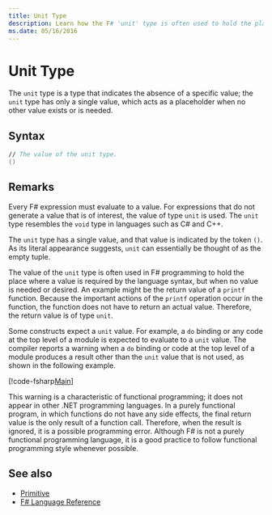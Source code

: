 ```yaml
---
title: Unit Type
description: Learn how the F# 'unit' type is often used to hold the place where a value is required by the language syntax when no value is needed or desired.
ms.date: 05/16/2016
---
```

# Unit Type

The `unit` type is a type that indicates the absence of a specific value; the `unit` type has only a single value, which acts as a placeholder when no other value exists or is needed.

## Syntax

```fsharp
// The value of the unit type.
()
```

## Remarks

Every F# expression must evaluate to a value. For expressions that do not generate a value that is of interest, the value of type `unit` is used. The `unit` type resembles the `void` type in languages such as C# and C++.

The `unit` type has a single value, and that value is indicated by the token `()`. As its literal appearance suggests, `unit` can essentially be thought of as the empty tuple.

The value of the `unit` type is often used in F# programming to hold the place where a value is required by the language syntax, but when no value is needed or desired. An example might be the return value of a `printf` function. Because the important actions of the `printf` operation occur in the function, the function does not have to return an actual value. Therefore, the return value is of type `unit`.

Some constructs expect a `unit` value. For example, a `do` binding or any code at the top level of a module is expected to evaluate to a `unit` value. The compiler reports a warning when a `do` binding or code at the top level of a module produces a result other than the `unit` value that is not used, as shown in the following example.

[!code-fsharp[Main](~/samples/snippets/fsharp/lang-ref-1/snippet901.fs)]

This warning is a characteristic of functional programming; it does not appear in other .NET programming languages. In a purely functional program, in which functions do not have any side effects, the final return value is the only result of a function call. Therefore, when the result is ignored, it is a possible programming error. Although F# is not a purely functional programming language, it is a good practice to follow functional programming style whenever possible.

## See also

- [Primitive](primitive-types.md)
- [F# Language Reference](index.md)
